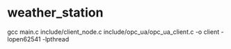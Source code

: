 # weather_station


gcc main.c include/client_node.c include/opc_ua/opc_ua_client.c -o client -lopen62541 -lpthread